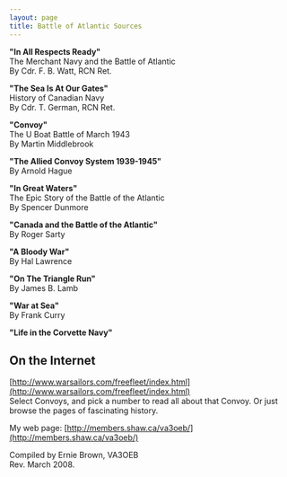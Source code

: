 ```yaml
---
layout: page
title: Battle of Atlantic Sources
---
```

**"In All Respects Ready"**  
The Merchant Navy and the Battle of Atlantic  
By Cdr. F. B. Watt, RCN Ret.

**"The Sea Is At Our Gates"**  
History of Canadian Navy  
By Cdr. T. German, RCN Ret.

**"Convoy"**  
The U Boat Battle of March 1943  
By Martin Middlebrook

**"The Allied Convoy System 1939-1945"**  
By Arnold Hague

**"In Great Waters"**  
The Epic Story of the Battle of the Atlantic  
By Spencer Dunmore

**"Canada and the Battle of the Atlantic"**  
By Roger Sarty

**"A Bloody War"**  
By Hal Lawrence

**"On The Triangle Run"**  
By James B. Lamb

**"War at Sea"**  
By Frank Curry

**"Life in the Corvette Navy"**

## On the Internet

[http://www.warsailors.com/freefleet/index.html](http://www.warsailors.com/freefleet/index.html)  
Select Convoys, and pick a number to read all about that Convoy.
Or just browse the pages of fascinating history.

My web page: [http://members.shaw.ca/va3oeb/](http://members.shaw.ca/va3oeb/)

Compiled by Ernie Brown, VA3OEB  
Rev. March 2008.
